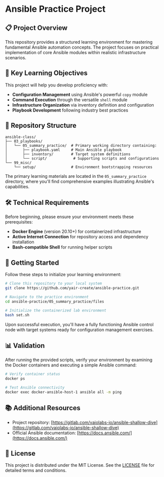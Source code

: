 # Ansible Practice Project

## 📋 Project Overview

This repository provides a structured learning environment for mastering fundamental Ansible automation concepts. The project focuses on practical implementation of core Ansible modules within realistic infrastructure scenarios.

## 🔑 Key Learning Objectives

This project will help you develop proficiency with:

- **Configuration Management** using Ansible's powerful `copy` module
- **Command Execution** through the versatile `shell` module
- **Infrastructure Organization** via inventory definition and configuration
- **Playbook Development** following industry best practices

## 📂 Repository Structure

```
ansible-class/
├── 03_playbooks/
│   └── 05_summary_practice/  # Primary working directory containing:
│       ├── playbook.yaml     # Main Ansible playbook
│       ├── inventory/        # Target system definitions
│       └── script/            # Supporting scripts and configurations
└── 99_misc/
    └── setup/                # Environment bootstrapping resources
```

The primary learning materials are located in the `05_summary_practice` directory, where you'll find comprehensive examples illustrating Ansible's capabilities.

## 🛠️ Technical Requirements

Before beginning, please ensure your environment meets these prerequisites:

- **Docker Engine** (version 20.10+) for containerized infrastructure
- **Active Internet Connection** for repository access and dependency installation
- **Bash-compatible Shell** for running helper scripts

## 🚀 Getting Started

Follow these steps to initialize your learning environment:

```bash
# Clone this repository to your local system
git clone https://github.com/yair-create/ansible-practice.git

# Navigate to the practice environment
cd ansible-practice/05_summary_practice/files

# Initialize the containerized lab environment
bash set.sh
```

Upon successful execution, you'll have a fully functioning Ansible control node with target systems ready for configuration management exercises.

## 📊 Validation

After running the provided scripts, verify your environment by examining the Docker containers and executing a simple Ansible command:

```bash
# Verify container status
docker ps

# Test Ansible connectivity
docker exec docker-ansible-host-1 ansible all -m ping
```

## 📚 Additional Resources

- Project repository: [https://gitlab.com/vaiolabs-io/ansible-shallow-dive](https://gitlab.com/vaiolabs-io/ansible-shallow-dive)
- Official Ansible documentation: [https://docs.ansible.com/](https://docs.ansible.com/)

## 📝 License

This project is distributed under the MIT License. See the [LICENSE](https://github.com/yairk-create/ansible-class/blob/main/LICENSE) file for detailed terms and conditions.

